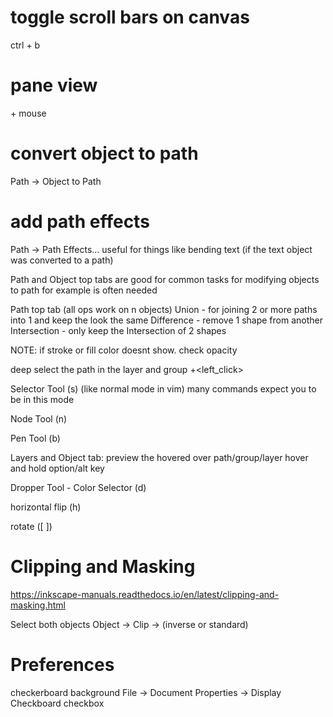# toggle scroll bars on canvas
ctrl + b

# pane view
<space> + mouse

# convert object to path
Path -> Object to Path

# add path effects
Path -> Path Effects...
  useful for things like bending text (if the text object was converted to a path)

Path and Object top tabs are good for common tasks for modifying objects
  to path for example is often needed

Path top tab
  (all ops work on n objects)
  Union - for joining 2 or more paths into 1 and keep the look the same
  Difference - remove 1 shape from another
  Intersection - only keep the Intersection of 2 shapes


NOTE:
  if stroke or fill color doesnt show. check opacity

deep select the path in the layer and group
<ctrl>+<left_click>

Selector Tool (s) (like normal mode in vim) many commands expect you to be in this mode

Node Tool (n)

Pen Tool (b)

Layers and Object tab:
  preview the hovered over path/group/layer
  hover and hold option/alt key

Dropper Tool -  Color Selector (d)

horizontal flip (h)

rotate ([ ])

# Clipping and Masking
https://inkscape-manuals.readthedocs.io/en/latest/clipping-and-masking.html

Select both objects
Object -> Clip -> (inverse or standard)

# Preferences

checkerboard background
File -> Document Properties -> Display
  Checkboard checkbox
